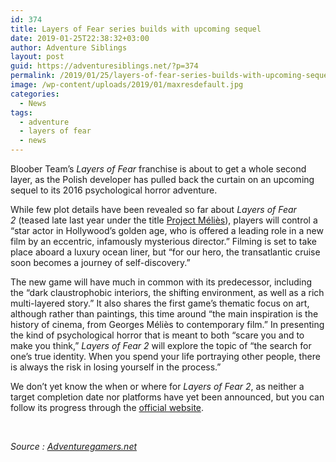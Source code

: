 ```yaml
---
id: 374
title: Layers of Fear series builds with upcoming sequel
date: 2019-01-25T22:38:32+03:00
author: Adventure Siblings
layout: post
guid: https://adventuresiblings.net/?p=374
permalink: /2019/01/25/layers-of-fear-series-builds-with-upcoming-sequel/
image: /wp-content/uploads/2019/01/maxresdefault.jpg
categories:
  - News
tags:
  - adventure
  - layers of fear
  - news
---
```

Bloober Team&#8217;s _Layers of Fear_ franchise is about to get a whole second layer, as the Polish developer has pulled back the curtain on an upcoming sequel to its 2016 psychological horror adventure.

<!--more-->

While few plot details have been revealed so far about _Layers of Fear 2_ (teased late last year under the title [Project Méliès](https://adventuregamers.com/videos/view/36981)), players will control a &#8220;star actor in Hollywood&#8217;s golden age, who is offered a leading role in a new film by an eccentric, infamously mysterious director.&#8221; Filming is set to take place aboard a luxury ocean liner, but &#8220;for our hero, the transatlantic cruise soon becomes a journey of self-discovery.&#8221;

<div>
</div>

The new game will have much in common with its predecessor, including the &#8220;dark claustrophobic interiors, the shifting environment, as well as a rich multi-layered story.&#8221; It also shares the first game&#8217;s thematic focus on art, although rather than paintings, this time around &#8220;the main inspiration is the history of cinema, from Georges Méliès to contemporary film.&#8221; In presenting the kind of psychological horror that is meant to both &#8220;scare you and to make you think,&#8221; _Layers of Fear 2_ will explore the topic of &#8220;the search for one&#8217;s true identity. When you spend your life portraying other people, there is always the risk in losing yourself in the process.&#8221;

We don&#8217;t yet know the when or where for _Layers of Fear 2_, as neither a target completion date nor platforms have yet been announced, but you can follow its progress through the <a class="external" href="https://layersoffear2.com/" target="_blank" rel="noopener">official website</a>.

&nbsp;

_Source : [Adventuregamers.net](https://adventuregamers.com/news/view/36972)_